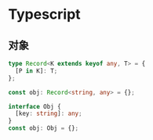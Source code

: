 # Typescript

## 对象

```typescript
type Record<K extends keyof any, T> = {
  [P in K]: T;
};

const obj: Record<string, any> = {};
```

```typescript
interface Obj {
  [key: string]: any;
}
const obj: Obj = {};
```

